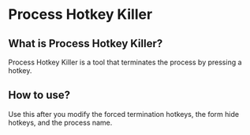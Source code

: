 # Process Hotkey Killer

## What is Process Hotkey Killer?

Process Hotkey Killer is a tool that terminates the process by pressing a hotkey.

## How to use?

Use this after you modify the forced termination hotkeys, the form hide hotkeys, and the process name.
